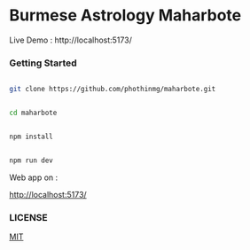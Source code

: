 # Burmese Astrology Maharbote 

Live Demo : http://localhost:5173/


### Getting Started

```bash

git clone https://github.com/phothinmg/maharbote.git

```

```bash

cd maharbote

```

```bash

npm install

```

```bash

npm run dev

```

Web app on :

[http://localhost:5173/](http://localhost:5173/)

### LICENSE

[MIT](https://github.com/phothinmg/maharbote/blob/main/LICENSE)
